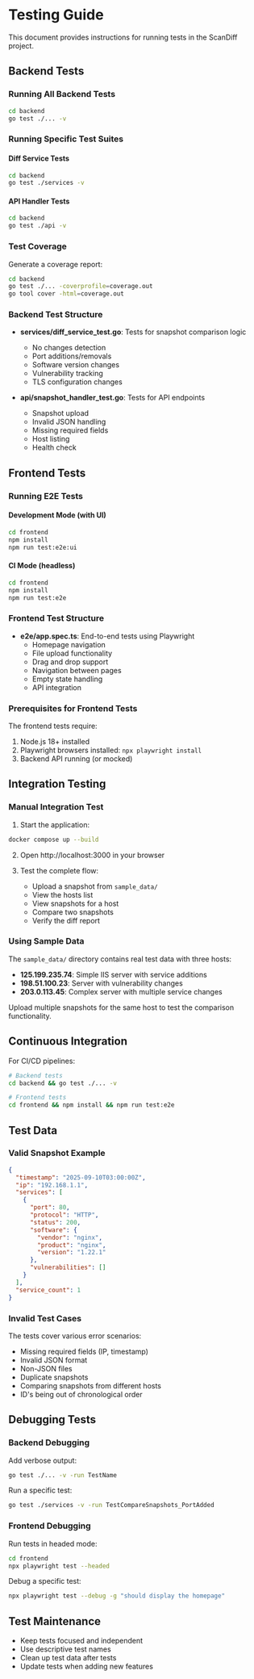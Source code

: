 # Testing Guide

This document provides instructions for running tests in the ScanDiff project.

## Backend Tests

### Running All Backend Tests

```bash
cd backend
go test ./... -v
```

### Running Specific Test Suites

#### Diff Service Tests
```bash
cd backend
go test ./services -v
```

#### API Handler Tests
```bash
cd backend
go test ./api -v
```

### Test Coverage

Generate a coverage report:

```bash
cd backend
go test ./... -coverprofile=coverage.out
go tool cover -html=coverage.out
```

### Backend Test Structure

- **services/diff_service_test.go**: Tests for snapshot comparison logic
  - No changes detection
  - Port additions/removals
  - Software version changes
  - Vulnerability tracking
  - TLS configuration changes

- **api/snapshot_handler_test.go**: Tests for API endpoints
  - Snapshot upload
  - Invalid JSON handling
  - Missing required fields
  - Host listing
  - Health check

## Frontend Tests

### Running E2E Tests

#### Development Mode (with UI)
```bash
cd frontend
npm install
npm run test:e2e:ui
```

#### CI Mode (headless)
```bash
cd frontend
npm install
npm run test:e2e
```

### Frontend Test Structure

- **e2e/app.spec.ts**: End-to-end tests using Playwright
  - Homepage navigation
  - File upload functionality
  - Drag and drop support
  - Navigation between pages
  - Empty state handling
  - API integration

### Prerequisites for Frontend Tests

The frontend tests require:
1. Node.js 18+ installed
2. Playwright browsers installed: `npx playwright install`
3. Backend API running (or mocked)

## Integration Testing

### Manual Integration Test

1. Start the application:
```bash
docker compose up --build
```

2. Open http://localhost:3000 in your browser

3. Test the complete flow:
   - Upload a snapshot from `sample_data/`
   - View the hosts list
   - View snapshots for a host
   - Compare two snapshots
   - Verify the diff report

### Using Sample Data

The `sample_data/` directory contains real test data with three hosts:
- **125.199.235.74**: Simple IIS server with service additions
- **198.51.100.23**: Server with vulnerability changes
- **203.0.113.45**: Complex server with multiple service changes

Upload multiple snapshots for the same host to test the comparison functionality.

## Continuous Integration

For CI/CD pipelines:

```bash
# Backend tests
cd backend && go test ./... -v

# Frontend tests
cd frontend && npm install && npm run test:e2e
```

## Test Data

### Valid Snapshot Example
```json
{
  "timestamp": "2025-09-10T03:00:00Z",
  "ip": "192.168.1.1",
  "services": [
    {
      "port": 80,
      "protocol": "HTTP",
      "status": 200,
      "software": {
        "vendor": "nginx",
        "product": "nginx",
        "version": "1.22.1"
      },
      "vulnerabilities": []
    }
  ],
  "service_count": 1
}
```

### Invalid Test Cases

The tests cover various error scenarios:
- Missing required fields (IP, timestamp)
- Invalid JSON format
- Non-JSON files
- Duplicate snapshots
- Comparing snapshots from different hosts
- ID's being out of chronological order

## Debugging Tests

### Backend Debugging

Add verbose output:
```bash
go test ./... -v -run TestName
```

Run a specific test:
```bash
go test ./services -v -run TestCompareSnapshots_PortAdded
```

### Frontend Debugging

Run tests in headed mode:
```bash
cd frontend
npx playwright test --headed
```

Debug a specific test:
```bash
npx playwright test --debug -g "should display the homepage"
```

## Test Maintenance

- Keep tests focused and independent
- Use descriptive test names
- Clean up test data after tests
- Update tests when adding new features
